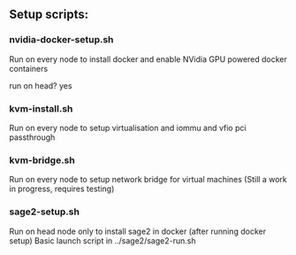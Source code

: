 ## Setup scripts:

### nvidia-docker-setup.sh

Run on every node to install docker and enable NVidia GPU powered docker containers

run on head? yes

### kvm-install.sh

Run on every node to setup virtualisation and iommu and vfio pci passthrough 

### kvm-bridge.sh

Run on every node to setup network bridge for virtual machines
(Still a work in progress, requires testing)

### sage2-setup.sh

Run on head node only to install sage2 in docker (after running docker setup)
Basic launch script in ../sage2/sage2-run.sh
